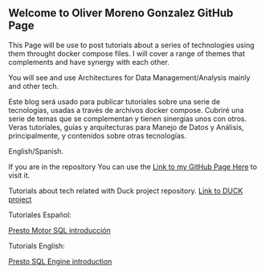 ## Welcome to Oliver Moreno Gonzalez GitHub Page

This Page will be use to post tutorials about a series of technologies using them throught docker compose files.
I will cover a range of themes that complements and have synergy with each other.

You will see and use Architectures for Data Management/Analysis mainly and other tech.

Este blog será usado para publicar tutoriales sobre una serie de tecnologías, usadas a través de archivos docker compose. Cubriré una serie de temas que se complementan y tienen sinergias unos con otros. Veras tutoriales, guías y arquitecturas para Manejo de Datos y Análisis, principalmente, y contenidos sobre otras tecnologías.

English/Spanish.

If you are in the repository You can use the [Link to my GitHub Page Here](https://olivermorenogonzalez.github.io/data-stacks/) to visit it.

Tutorials about tech related with Duck project repository.
[Link to DUCK project](https://github.com/OliverMorenoGonzalez/DUCK)

Tutoriales Español:

[Presto Motor SQL introducción](https://olivermorenogonzalez.github.io/data-stacks/2019/05/25/presto-motor-sql)


Tutorials English:

[Presto SQL Engine introduction](https://olivermorenogonzalez.github.io/data-stacks/2019/05/26/presto-sql-engine)
